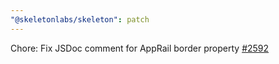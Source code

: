 ```yaml
---
"@skeletonlabs/skeleton": patch
---
```


Chore: Fix JSDoc comment for AppRail border property [#2592](https://github.com/skeletonlabs/skeleton/pull/2592)
